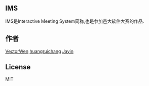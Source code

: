 ## IMS

IMS是Interactive Meeting System简称,也是参加邑大软件大赛的作品.

## 作者

[VectorWen](https://github.com/VectorWen)
[huangruichang](https://github.com/huangruichang)
[Jayin](https://github.com/Jayin)

## License

MIT
